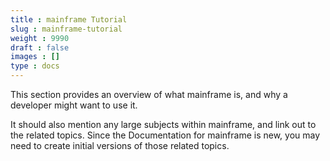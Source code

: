 ```yaml
---
title : mainframe Tutorial
slug : mainframe-tutorial
weight : 9990
draft : false
images : []
type : docs
---
```


This section provides an overview of what mainframe is, and why a developer might want to use it.

It should also mention any large subjects within mainframe, and link out to the related topics.  Since the Documentation for mainframe is new, you may need to create initial versions of those related topics.

